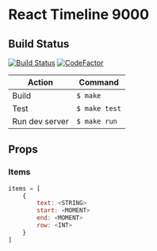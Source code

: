 # React Timeline 9000
## Build Status
[![Build Status](https://travis-ci.org/lilfolr/react-timeline-9000.svg?branch=master)](https://travis-ci.org/lilfolr/react-timeline-9000)
[![CodeFactor](https://www.codefactor.io/repository/github/lilfolr/react-timeline-9000/badge)](https://www.codefactor.io/repository/github/lilfolr/react-timeline-9000)


| Action | Command |
| ---- | ---- |
| Build | `$ make`|
| Test | `$ make test`|
| Run dev server | `$ make run`|

## Props
### Items
```javascript
items = [
    {
        text: <STRING>
        start: <MOMENT>
        end: <MOMENT>
        row: <INT>
    }
]
```
